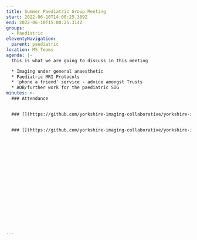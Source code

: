 ```yaml
---
title: Summer Paediatric Group Meeting
start: 2022-06-10T14:00:25.309Z
end: 2022-06-10T15:00:25.314Z
groups:
  - Paediatric
eleventyNavigation:
  parent: paediatric
location: MS Teams
agenda: |-
  This is what we are going to discuss in this meeting

  * Imaging under general anaesthetic
  * Paediatric MRI Protocols
  * 'phone a friend' service - advice amongst Trusts
  * AOB/further work for the paediatric SIG
minutes: >-
  ### Attendance


  ### [](https://github.com/yorkshire-imaging-collaborative/yorkshire-imaging-collaborative.github.io/blob/master/src/meetings/2022-06-10-Paeds.md#actions)Actions


  ### [](https://github.com/yorkshire-imaging-collaborative/yorkshire-imaging-collaborative.github.io/blob/master/src/meetings/2022-06-10-Paeds.md#key-discussion-points)Key Discussion Points





 













---
```

